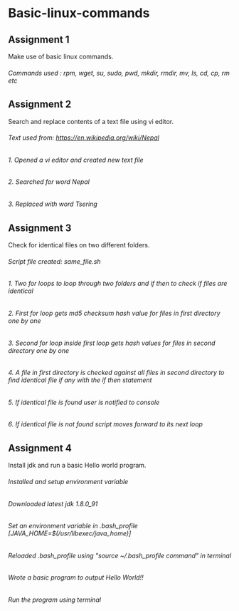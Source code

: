 # Basic-linux-commands

## Assignment 1

Make use of basic linux commands.

###### Commands used : rpm, wget, su, sudo, pwd, mkdir, rmdir, mv, ls, cd, cp, rm etc

## Assignment 2

Search and replace contents of a text file using vi editor. 

###### Text used from: https://en.wikipedia.org/wiki/Nepal
###### 1. Opened a vi editor and created new text file
###### 2. Searched for word Nepal
###### 3. Replaced with word Tsering


## Assignment 3

Check for identical files on two different folders.

###### Script file created: same_file.sh
###### 1. Two for loops to loop through two folders and if then to check if files are identical
###### 2. First for loop gets md5 checksum hash value for files in first directory one by one
###### 3. Second for loop inside first loop gets hash values  for files in second directory one by one
###### 4. A file in first directory is checked against all files in second directory to find identical file if any with the if then statement
###### 5. If identical file is found user is notified to console
###### 6. If identical file is not found script moves forward to its next loop

## Assignment 4

Install jdk and run a basic Hello world program.

###### Installed and setup environment variable
###### Downloaded latest jdk 1.8.0_91
###### Set an environment variable in .bash_profile [JAVA_HOME=$(/usr/libexec/java_home)]
###### Reloaded .bash_profile using "source ~/.bash_profile command" in terminal
###### Wrote a basic program to output Hello World!!
###### Run the program using terminal

